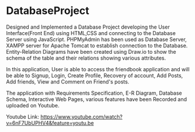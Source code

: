 # DatabaseProject

Designed and Implemented a Database Project developing the User Interface(Front End) using HTML,CSS and connecting to the Database Server using JavaScript. PHPMyAdmin has been used as Database Server, XAMPP server for Apache Tomcat to establish connection to the Database. Entity-Relation Diagrams have been created using Draw.io to show the schema of the table and their relations showing various attributes.

In this application, User is able to access the friendbook application and will be able to Signup, Login, Create Profile, Recovery of account, Add Posts, Add friends, View and Comment on Friend's posts.

The application with Requirements Specification, E-R Diagram, Database Schema, Interactive Web Pages, various features have been Recorded and uploaded on Youtube.

Youtube Link: https://www.youtube.com/watch?v=6nF7UbUPHV4&feature=youtu.be
